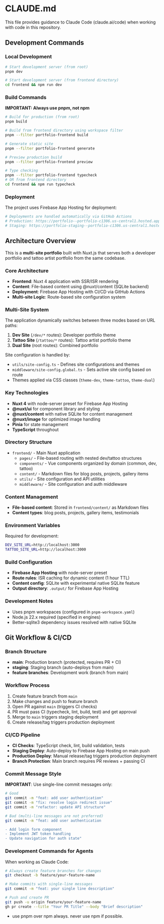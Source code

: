 # CLAUDE.md

This file provides guidance to Claude Code (claude.ai/code) when working with code in this repository.

## Development Commands

### Local Development
```bash
# Start development server (from root)
pnpm dev

# Start development server (from frontend directory)
cd frontend && npm run dev
```

### Build Commands
**IMPORTANT: Always use pnpm, not npm**

```bash
# Build for production (from root)
pnpm build

# Build from frontend directory using workspace filter
pnpm --filter portfolio-frontend build

# Generate static site
pnpm --filter portfolio-frontend generate

# Preview production build
pnpm --filter portfolio-frontend preview

# Type checking
pnpm --filter portfolio-frontend typecheck
# OR from frontend directory
cd frontend && npm run typecheck
```

### Deployment
The project uses Firebase App Hosting for deployment:
```bash
# Deployments are handled automatically via GitHub Actions
# Production: https://portfolio--portfolio-c1306.us-central1.hosted.app
# Staging: https://portfolio-staging--portfolio-c1306.us-central1.hosted.app
```

## Architecture Overview

This is a **multi-site portfolio** built with Nuxt.js that serves both a developer portfolio and tattoo artist portfolio from the same codebase.

### Core Architecture
- **Frontend**: Nuxt 4 application with SSR/ISR rendering
- **Content**: File-based content using @nuxt/content (SQLite backend)
- **Deployment**: Firebase App Hosting with CI/CD via GitHub Actions
- **Multi-site Logic**: Route-based site configuration system

### Multi-Site System
The application dynamically switches between three modes based on URL paths:

1. **Dev Site** (`/dev/*` routes): Developer portfolio theme
2. **Tattoo Site** (`/tattoo/*` routes): Tattoo artist portfolio theme  
3. **Dual Site** (root routes): Combined portfolio

Site configuration is handled by:
- `utils/site-config.ts` - Defines site configurations and themes
- `middleware/site-config.global.ts` - Sets active site config based on route
- Themes applied via CSS classes (`theme-dev`, `theme-tattoo`, `theme-dual`)

### Key Technologies
- **Nuxt 4** with node-server preset for Firebase App Hosting
- **@nuxt/ui** for component library and styling
- **@nuxt/content** with native SQLite for content management
- **@nuxt/image** for optimized image handling
- **Pinia** for state management
- **TypeScript** throughout

### Directory Structure
- `frontend/` - Main Nuxt application
  - `pages/` - File-based routing with nested dev/tattoo structures
  - `components/` - Vue components organized by domain (common, dev, tattoo)
  - `content/` - Markdown files for blog posts, projects, gallery items
  - `utils/` - Site configuration and API utilities
  - `middleware/` - Site configuration and auth middleware

### Content Management
- **File-based content**: Stored in `frontend/content/` as Markdown files
- **Content types**: blog posts, projects, gallery items, testimonials

### Environment Variables
Required for development:
```bash
DEV_SITE_URL=http://localhost:3000  
TATTOO_SITE_URL=http://localhost:3000
```

### Build Configuration
- **Firebase App Hosting** with node-server preset
- **Route rules**: ISR caching for dynamic content (1 hour TTL)
- **Content config**: SQLite with experimental native SQLite feature
- **Output directory**: `.output/` for Firebase App Hosting

### Development Notes
- Uses pnpm workspaces (configured in `pnpm-workspace.yaml`)
- Node.js 22.x required (specified in engines)
- Better-sqlite3 dependency issues resolved with native SQLite

## Git Workflow & CI/CD

### Branch Structure
- **main**: Production branch (protected, requires PR + CI)
- **staging**: Staging branch (auto-deploys from main)
- **feature branches**: Development work (branch from main)

### Workflow Process
1. Create feature branch from `main`
2. Make changes and push to feature branch
3. Open PR against `main` (triggers CI checks)
4. PR must pass CI (typecheck, lint, build, test) and get approval
5. Merge to `main` triggers staging deployment
6. Create release/tag triggers production deployment

### CI/CD Pipeline
- **CI Checks**: TypeScript check, lint, build validation, tests
- **Staging Deploy**: Auto-deploy to Firebase App Hosting on main push
- **Production Deploy**: Manual release/tag triggers production deployment
- **Branch Protection**: Main branch requires PR reviews + passing CI

### Commit Message Style
**IMPORTANT**: Use single-line commit messages only:
```bash
# Good
git commit -m "feat: add user authentication"
git commit -m "fix: resolve login redirect issue" 
git commit -m "refactor: update API structure"

# Bad (multi-line messages are not preferred)
git commit -m "feat: add user authentication

- Add login form component
- Implement JWT token handling
- Update navigation for auth state"
```

### Development Commands for Agents
When working as Claude Code:
```bash
# Always create feature branches for changes
git checkout -b feature/your-feature-name

# Make commits with single-line messages
git commit -m "feat: your single line description"

# Push and create PR
git push -u origin feature/your-feature-name
gh pr create --title "Your PR Title" --body "Brief description"
```
- use pnpm over npm always. never use npm if possible.